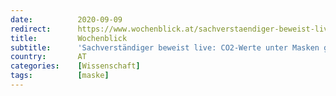 ```yaml
---
date:          2020-09-09
redirect:      https://www.wochenblick.at/sachverstaendiger-beweist-live-co2-werte-unter-masken-gesundheitsschaedlich/
title:         Wochenblick
subtitle:      'Sachverständiger beweist live: CO2-Werte unter Masken gesundheitsschädlich'
country:       AT
categories:    [Wissenschaft]
tags:          [maske]
---
```

